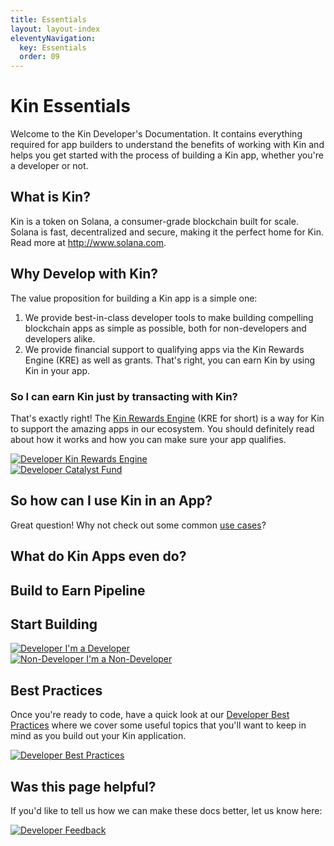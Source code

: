 ```yaml
---
title: Essentials
layout: layout-index
eleventyNavigation:
  key: Essentials
  order: 09
---
```


# Kin Essentials

Welcome to the Kin Developer's Documentation. It contains everything required for app builders to understand the benefits of working with Kin and helps you get started with the process of building a Kin app, whether you're a developer or not.
## What is Kin?

Kin is a token on Solana, a consumer-grade blockchain built for scale. Solana is fast, decentralized and secure, making it the perfect home for Kin. Read more at http://www.solana.com.

## Why Develop with Kin?

The value proposition for building a Kin app is a simple one:
1) We provide best-in-class developer tools to make building compelling blockchain apps as simple as possible, both for non-developers and developers alike.
2) We provide financial support to qualifying apps via the Kin Rewards Engine (KRE) as well as grants. That's right, you can earn Kin by using Kin in your app.

### So I can earn Kin just by transacting with Kin?
That's exactly right! The [Kin Rewards Engine](/essentials/the-kre-explained) (KRE for short) is a way for Kin to support the amazing apps in our ecosystem. You should definitely read about how it works and how you can make sure your app qualifies.

<div class='essentials'>
  <a href='/essentials/the-kre-explained/'><div class='essential'>
    <img class='essential-icon' alt='Developer' src='./images/ranking-star-solid.svg'>
    <span class='essential-text'>Kin Rewards Engine</span>
  </div></a>
  <a href='https://kin.org/catalyst-fund/apply-for-a-grant/' target='_blank'><div class='essential'>
    <img class='essential-icon' alt='Developer' src='./images/sack-dollar-solid.svg'>
    <span class='essential-text'>Catalyst Fund</span>
  </div></a>
</div>



## So how can I use Kin in an App?
Great question! Why not check out some common [use cases](/use-cases/)?

## What do Kin Apps even do?

## Build to Earn Pipeline

## Start Building

<div class='essentials'>
  <a href='/developers/'><div class='essential'>
    <img class='essential-icon' alt='Developer' src='./images/code-solid.svg'>
    <span class='essential-text'>I'm a Developer</span>
  </div></a>
  <a href='/non-developers/'><div class='essential'>
    <img class='essential-icon' alt='Non-Developer' src='./images/computer-mouse-solid.svg'>
    <span class='essential-text giftery-text'>I'm a Non-Developer</span>
  </div></a>
</div>

## Best Practices

Once you're ready to code, have a quick look at our [Developer Best Practices](/essentials/best-practices) where we cover some useful topics that you'll want to keep in mind as you build out your Kin application.

<div class='essentials'>
  <a href='/essentials/best-practices/'><div class='essential'>
    <img class='essential-icon' alt='Developer' src='./images/circle-info-solid.svg'>
    <span class='essential-text'>Best Practices</span>
  </div></a>
</div>

## Was this page helpful?
If you'd like to tell us how we can make these docs better, let us know here:

<div class='contacts'>
  <a href='https://forms.gle/qhjcDJR59v8RJsaY7' target='_blank'><div class='contact'>
    <img class='contact-icon' alt='Developer' src='./images/comment-dots-solid.svg'>
    <span class='contact-text'>Feedback</span>
  </div></a>
</div>

